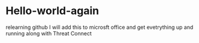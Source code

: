 # Hello-world-again
relearning github 
I will add this to microsft office and get evetrything up and running along with Threat Connect 
